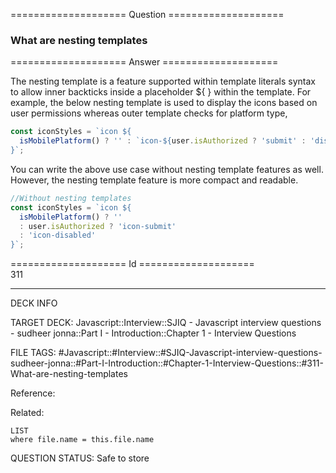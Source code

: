 ==================== Question ====================  

### What are nesting templates  

==================== Answer ====================  

The nesting template is a feature supported within template literals syntax to
allow inner backticks inside a placeholder ${ } within the template. For
example, the below nesting template is used to display the icons based on user
permissions whereas outer template checks for platform type,

```javascript
const iconStyles = `icon ${
  isMobilePlatform() ? '' : `icon-${user.isAuthorized ? 'submit' : 'disabled'}`
}`;
```

You can write the above use case without nesting template features as well.
However, the nesting template feature is more compact and readable.

```javascript
//Without nesting templates
const iconStyles = `icon ${
  isMobilePlatform() ? ''
  : user.isAuthorized ? 'icon-submit'
  : 'icon-disabled'
}`;
```

==================== Id ====================  
311
<!--ID: 1707879809453-->

---

DECK INFO

TARGET DECK: Javascript::Interview::SJIQ - Javascript interview questions - sudheer jonna::Part I - Introduction::Chapter 1 - Interview Questions

FILE TAGS: #Javascript::#Interview::#SJIQ-Javascript-interview-questions-sudheer-jonna::#Part-I-Introduction::#Chapter-1-Interview-Questions::#311-What-are-nesting-templates

Reference:

Related:

```dataview
LIST
where file.name = this.file.name
```
QUESTION STATUS: Safe to store
